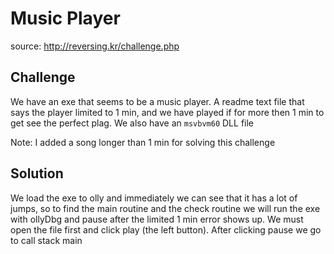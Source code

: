 # Music Player
source: http://reversing.kr/challenge.php

## Challenge
We have an exe that seems to be a music player.
A readme text file that says the player limited to 1 min, and we have played if for more then 1 min to get see the perfect plag.
We also have an `msvbvm60` DLL file

Note: I added a song longer than 1 min for solving this challenge 


## Solution

We load the exe to olly and immediately we can see that it has a lot of jumps, so to find the main routine and the check routine we will run the exe with ollyDbg and pause after the limited 1 min error shows up. We must open the file first and click play (the left button).
After clicking pause we go to call stack main 

